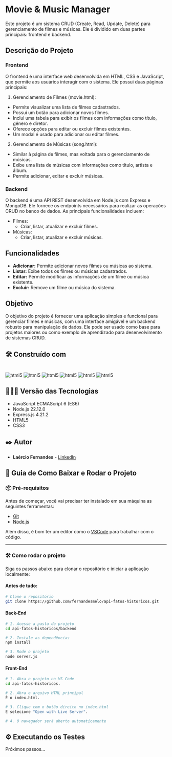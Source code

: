 # Movie & Music Manager 
Este projeto é um sistema CRUD (Create, Read, Update, Delete) para gerenciamento de filmes e músicas. Ele é dividido em duas partes principais: frontend e backend.

## Descrição do Projeto

### Frontend
O frontend é uma interface web desenvolvida em HTML, CSS e JavaScript, que permite aos usuários interagir com o sistema. Ele possui duas páginas principais:

1. Gerenciamento de Filmes (movie.html):
* Permite visualizar uma lista de filmes cadastrados.
* Possui um botão para adicionar novos filmes.
* Inclui uma tabela para exibir os filmes com informações como título, gênero e diretor.
* Oferece opções para editar ou excluir filmes existentes.
* Um modal é usado para adicionar ou editar filmes.

2. Gerenciamento de Músicas (song.html):
* Similar à página de filmes, mas voltada para o gerenciamento de músicas.
* Exibe uma lista de músicas com informações como título, artista e álbum.
* Permite adicionar, editar e excluir músicas.

### Backend
O backend é uma API REST desenvolvida em Node.js com Express e MongoDB. Ele fornece os endpoints necessários para realizar as operações CRUD no banco de dados. As principais funcionalidades incluem:

* Filmes:
  * Criar, listar, atualizar e excluir filmes.
* Músicas:
  * Criar, listar, atualizar e excluir músicas.

## Funcionalidades
* **Adicionar:** Permite adicionar novos filmes ou músicas ao sistema.
* **Listar:** Exibe todos os filmes ou músicas cadastrados.
* **Editar:** Permite modificar as informações de um filme ou música existente.
* **Excluir:** Remove um filme ou música do sistema.

## Objetivo
O objetivo do projeto é fornecer uma aplicação simples e funcional para gerenciar filmes e músicas, com uma interface amigável e um backend robusto para manipulação de dados. Ele pode ser usado como base para projetos maiores ou como exemplo de aprendizado para desenvolvimento de sistemas CRUD.


## 🛠️ Construído com

<div style="display: inline-block"><br/>
  <img align="center" alt="html5" src="https://img.shields.io/badge/HTML5-E34F26?style=for-the-badge&logo=html5&logoColor=white" /> 
  <img align="center" alt="html5" src="https://img.shields.io/badge/CSS3-1572B6?style=for-the-badge&logo=css3&logoColor=white" />
  <img align="center" alt="html5" src="https://img.shields.io/badge/JavaScript-F7DF1E?style=for-the-badge&logo=javascript&logoColor=black" />
  <img align="center" alt="html5" src="https://img.shields.io/badge/Node.js-43853D?style=for-the-badge&logo=node.js&logoColor=white" /> 
  <img align="center" alt="html5" src="https://img.shields.io/badge/Express.js-404D59?style=for-the-badge" />  
  <img align="center" alt="html5" src="https://img.shields.io/badge/MongoDB-4EA94B?style=for-the-badge&logo=mongodb&logoColor=white" />
</div><br/>

## 👨🏽‍💻 Versão das Tecnologias

* JavaScript ECMAScript 6 (ES6)
* Node.js 22.12.0
* Express.js 4.21.2
* HTML5
* CSS3

## ✒️ Autor

* **Laércio Fernandes** - [LinkedIn](https://www.linkedin.com/in/laercio-fernandes/)

## 🚀 Guia de Como Baixar e Rodar o Projeto

### 📦 Pré-requisitos

Antes de começar, você vai precisar ter instalado em sua máquina as seguintes ferramentas:

- [Git](https://git-scm.com)
- [Node.js](https://nodejs.org)

Além disso, é bom ter um editor como o [VSCode](https://code.visualstudio.com/) para trabalhar com o código.

---

### 🛠️ Como rodar o projeto

Siga os passos abaixo para clonar o repositório e iniciar a aplicação localmente:

#### Antes de tudo:
```bash
# Clone o repositório
git clone https://github.com/fernandesmelo/api-fatos-historicos.git
```
#### Back-End
```bash
# 1. Acesse a pasta do projeto
cd api-fatos-historicos/backend

# 2. Instale as dependências
npm install

# 3. Rode o projeto
node server.js
```

#### Front-End
```bash
# 1. Abra o projeto no VS Code
cd api-fatos-historicos.

# 2. Abra o arquivo HTML principal
É o index.html.

# 3. Clique com o botão direito no index.html
E selecione "Open with Live Server".

# 4. O navegador será aberto automaticamente
```

## ⚙️ Executando os Testes
Próximos passos...
